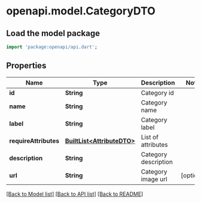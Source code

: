 # openapi.model.CategoryDTO

## Load the model package
```dart
import 'package:openapi/api.dart';
```

## Properties
Name | Type | Description | Notes
------------ | ------------- | ------------- | -------------
**id** | **String** | Category id | 
**name** | **String** | Category name | 
**label** | **String** | Category label | 
**requireAttributes** | [**BuiltList&lt;AttributeDTO&gt;**](AttributeDTO.md) | List of attributes | 
**description** | **String** | Category description | 
**url** | **String** | Category image url | [optional] 

[[Back to Model list]](../README.md#documentation-for-models) [[Back to API list]](../README.md#documentation-for-api-endpoints) [[Back to README]](../README.md)


